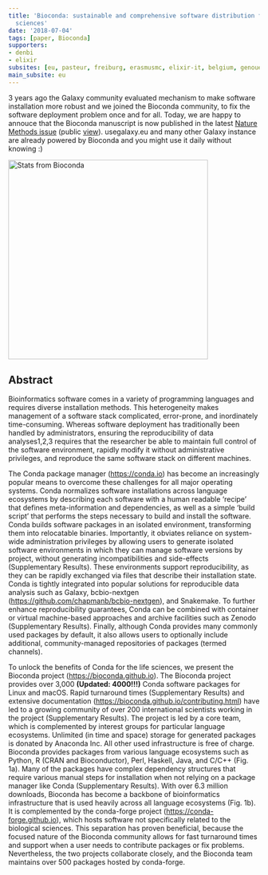 ```yaml
---
title: 'Bioconda: sustainable and comprehensive software distribution for the life
  sciences'
date: '2018-07-04'
tags: [paper, Bioconda]
supporters:
- denbi
- elixir
subsites: [eu, pasteur, freiburg, erasmusmc, elixir-it, belgium, genouest]
main_subsite: eu
---
```


3 years ago the Galaxy community evaluated mechanism to make software installation more robust and we joined
the Bioconda community, to fix the software deployment problem once and for all.
Today, we are happy to annouce that the Bioconda manuscript is now published in the latest
[Nature Methods issue](https://doi.org/10.1038/s41592-018-0046-7) (public [view](https://rdcu.be/2kbI)).
usegalaxy.eu and many other Galaxy instance are already powered by Bioconda and you might use it daily
without knowing :)

<div class="multiple-img">
    <img src="/assets/media/bioconda_nmeth.jpg" height="400px" alt="Stats from Bioconda" />
</div>

## Abstract

Bioinformatics software comes in a variety of programming languages and requires diverse installation methods.
This heterogeneity makes management of a software stack complicated, error-prone, and inordinately time-consuming.
Whereas software deployment has traditionally been handled by administrators, ensuring the reproducibility of
data analyses1,2,3 requires that the researcher be able to maintain full control of the software environment,
rapidly modify it without administrative privileges, and reproduce the same software stack on different machines.

The Conda package manager (https://conda.io) has become an increasingly popular means to overcome these challenges
for all major operating systems. Conda normalizes software installations across language ecosystems
by describing each software with a human readable ‘recipe’ that defines meta-information and dependencies,
as well as a simple ‘build script’ that performs the steps necessary to build and install the software.
Conda builds software packages in an isolated environment, transforming them into relocatable binaries.
Importantly, it obviates reliance on system-wide administration privileges by allowing users to generate
isolated software environments in which they can manage software versions by project, without generating
incompatibilities and side-effects (Supplementary Results). These environments support reproducibility,
as they can be rapidly exchanged via files that describe their installation state.
Conda is tightly integrated into popular solutions for reproducible data analysis such as Galaxy,
bcbio-nextgen (https://github.com/chapmanb/bcbio-nextgen), and Snakemake.
To further enhance reproducibility guarantees, Conda can be combined with container or virtual
machine-based approaches and archive facilities such as Zenodo (Supplementary Results).
Finally, although Conda provides many commonly used packages by default, it also allows users to
optionally include additional, community-managed repositories of packages (termed channels).

To unlock the benefits of Conda for the life sciences, we present the Bioconda project
(https://bioconda.github.io). The Bioconda project provides over 3,000 __(Updated: 4000!!!)__ Conda
software packages for Linux and macOS. Rapid turnaround times (Supplementary Results)
and extensive documentation (https://bioconda.github.io/contributing.html) have led to a growing community
of over 200 international scientists working in the project (Supplementary Results).
The project is led by a core team, which is complemented by interest groups for
particular language ecosystems. Unlimited (in time and space) storage for generated packages
is donated by Anaconda Inc. All other used infrastructure is free of charge. Bioconda provides
packages from various language ecosystems such as Python, R (CRAN and Bioconductor), Perl,
Haskell, Java, and C/C++ (Fig. 1a). Many of the packages have complex dependency structures
that require various manual steps for installation when not relying on a package manager like
Conda (Supplementary Results). With over 6.3 million downloads,
Bioconda has become a backbone of bioinformatics infrastructure that is used heavily
across all language ecosystems (Fig. 1b). It is complemented by the conda-forge
project (https://conda-forge.github.io), which hosts software not specifically related to the
biological sciences. This separation has proven beneficial, because the focused nature
of the Bioconda community allows for fast turnaround times and support when a user needs
to contribute packages or fix problems. Nevertheless, the two projects collaborate
closely, and the Bioconda team maintains over 500 packages hosted by conda-forge.

